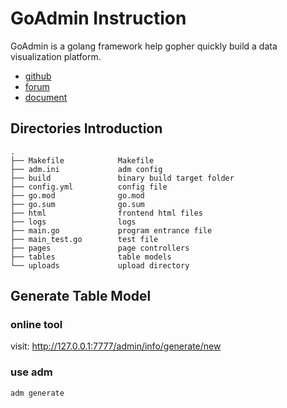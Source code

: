 
# GoAdmin Instruction

GoAdmin is a golang framework help gopher quickly build a data visualization platform. 

- [github](https://github.com/GoAdminGroup/go-admin)
- [forum](http://discuss.go-admin.com)
- [document](https://book.go-admin.cn)

## Directories Introduction

```
.
├── Makefile            Makefile
├── adm.ini             adm config
├── build               binary build target folder
├── config.yml          config file
├── go.mod              go.mod
├── go.sum              go.sum
├── html                frontend html files
├── logs                logs
├── main.go             program entrance file
├── main_test.go        test file
├── pages               page controllers
├── tables              table models
└── uploads             upload directory
```

## Generate Table Model

### online tool

visit: http://127.0.0.1:7777/admin/info/generate/new

### use adm

```
adm generate
```


